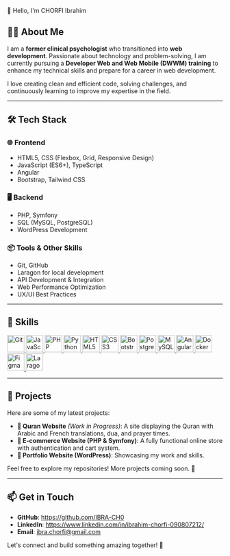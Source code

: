 👋 Hello, I'm CHORFI Ibrahim

## 👨‍💻 About Me
I am a **former clinical psychologist** who transitioned into **web development**. Passionate about technology and problem-solving, I am currently pursuing a **Developer Web and Web Mobile (DWWM) training** to enhance my technical skills and prepare for a career in web development.

I love creating clean and efficient code, solving challenges, and continuously learning to improve my expertise in the field.

---
## 🛠️ Tech Stack

### 🌐 Frontend
- HTML5, CSS (Flexbox, Grid, Responsive Design)
- JavaScript (ES6+), TypeScript
- Angular
- Bootstrap, Tailwind CSS

### 🖥️ Backend
- PHP, Symfony
- SQL (MySQL, PostgreSQL)
- WordPress Development

### 📦 Tools & Other Skills
- Git, GitHub
- Laragon for local development
- API Development & Integration
- Web Performance Optimization
- UX/UI Best Practices

---
## 🤝 Skills
<p align="left">
    <a href="https://git-scm.com/" target="_blank">
        <img src="https://cdn.jsdelivr.net/gh/devicons/devicon/icons/git/git-original.svg" alt="Git" width="40" height="40"/>
    </a>
    <a href="https://developer.mozilla.org/en-US/docs/Web/JavaScript" target="_blank">
        <img src="https://cdn.jsdelivr.net/gh/devicons/devicon/icons/javascript/javascript-original.svg" alt="JavaScript" width="40" height="40"/>
    </a>
    <a href="https://www.php.net/" target="_blank">
        <img src="https://cdn.jsdelivr.net/gh/devicons/devicon/icons/php/php-original.svg" alt="PHP" width="40" height="40"/>
    </a>
    <a href="https://www.python.org/" target="_blank">
        <img src="https://cdn.jsdelivr.net/gh/devicons/devicon/icons/python/python-original.svg" alt="Python" width="40" height="40"/>
    </a>
    <a href="https://developer.mozilla.org/en-US/docs/Web/HTML" target="_blank">
        <img src="https://cdn.jsdelivr.net/gh/devicons/devicon/icons/html5/html5-original.svg" alt="HTML5" width="40" height="40"/>
    </a>
    <a href="https://developer.mozilla.org/en-US/docs/Web/CSS" target="_blank">
        <img src="https://cdn.jsdelivr.net/gh/devicons/devicon/icons/css3/css3-original.svg" alt="CSS3" width="40" height="40"/>
    </a>
    <a href="https://getbootstrap.com/" target="_blank">
        <img src="https://cdn.jsdelivr.net/gh/devicons/devicon/icons/bootstrap/bootstrap-original.svg" alt="Bootstrap" width="40" height="40"/>
    </a>
    <a href="https://www.postgresql.org/" target="_blank">
        <img src="https://cdn.jsdelivr.net/gh/devicons/devicon/icons/postgresql/postgresql-original.svg" alt="PostgreSQL" width="40" height="40"/>
    </a>
    <a href="https://www.mysql.com/" target="_blank">
        <img src="https://cdn.jsdelivr.net/gh/devicons/devicon/icons/mysql/mysql-original.svg" alt="MySQL" width="40" height="40"/>
    </a>
    <a href="https://angular.io/" target="_blank">
        <img src="https://cdn.jsdelivr.net/gh/devicons/devicon/icons/angularjs/angularjs-original.svg" alt="Angular" width="40" height="40"/>
    </a>
    <a href="https://www.docker.com/" target="_blank">
        <img src="https://cdn.jsdelivr.net/gh/devicons/devicon/icons/docker/docker-original.svg" alt="Docker" width="40" height="40"/>
    </a>
</a>
    <a href="https://www.figma.com/" target="_blank">
        <img src="https://cdn.jsdelivr.net/gh/devicons/devicon/icons/figma/figma-original.svg" alt="Figma" width="40" height="40"/>
    </a>
 <a href="https://laragon.org/" target="_blank">
    <img src="https://upload.wikimedia.org/wikipedia/commons/7/74/Laragon_Logo.svg" alt="Laragon" width="40" height="40"/>
</a>

</p>



---
## 🚀 Projects
Here are some of my latest projects:

- **📖 Quran Website** *(Work in Progress)*: A site displaying the Quran with Arabic and French translations, dua, and prayer times.
- **🛒 E-commerce Website (PHP & Symfony)**: A fully functional online store with authentication and cart system.
- **📂 Portfolio Website (WordPress)**: Showcasing my work and skills.

Feel free to explore my repositories! More projects coming soon. 🚧

---
## 📫 Get in Touch
- **GitHub**: https://github.com/IBRA-CH0
- **LinkedIn**: https://www.linkedin.com/in/ibrahim-chorfi-090807212/
- **Email**: ibra.chorfi@gmail.com 

Let's connect and build something amazing together! 🚀


